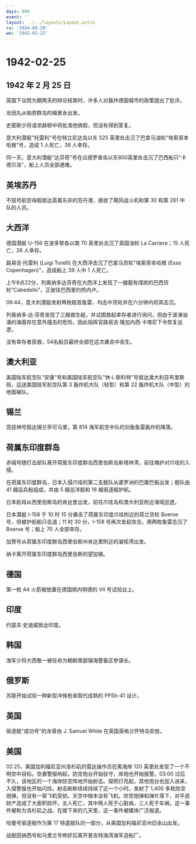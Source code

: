 ```yaml
---
days: 908
event: ''
layout: ../../layouts/Layout.astro
ru: '2024-08-20'
ww: '1942-02-25'
---
```


# 1942-02-25

## 1942 年 2 月 25 日

英国下议院为期两天的辩论结束时，许多人对轰炸德国城市的政策提出了批评。

龙田丸从帕劳群岛的梅里永出发。

史密斯少将请求赫顿中将批准他病假，但没有得到答复。

意大利潜艇"托雷利"号在特立尼达岛以东 525
英里处击沉了巴拿马油轮"埃索哥本哈根"号，造成 1 人死亡，38 人幸存。

同一天，意大利潜艇"达芬奇"号在瓜德罗普岛以东800英里处击沉了巴西船只"卡德贝洛"，船上人员全部遇难。

## 英埃苏丹

不屈号航空母舰抵达英属东非的苏丹港，接收了飓风战斗机和第 30 和第 261
中队的人员。

## 大西洋

德国潜艇 U-156 在波多黎各以南 70 英里处击沉了英国油轮 La Carriere；15
人死亡，26 人幸存。

路易吉·托雷利 (Luigi Torelli) 在大西洋击沉了巴拿马货轮"埃索哥本哈根
(Esso Copenhagen)"，造成船上 39 人中 1 人死亡。

上午9点22分，列奥纳多达芬奇在大西洋上发现了一艘载有煤炭的巴西货轮"Cabedello"，正驶往巴西里约热内卢。

09:44，意大利潜艇发射两枚舰首鱼雷，均击中货轮并在六分钟内将其击沉。

列奥纳多·达·芬奇发现了三艘救生艇，并试图救起幸存者进行询问，但由于波涛汹涌的海面存在意外撞击的危险，因此指挥官路易吉·隆加内西·卡塔尼下令恢复巡逻。

没有幸存者获救，54名船员最终全部在这次袭击中丧生。

## 澳大利亚

美国陆军航空队"安康"号和美国陆军航空队"休·L·斯科特"号抵达澳大利亚布里斯班，运送美国陆军航空队第
3 轰炸机大队（轻型）和第 22 轰炸机大队（中型）的地面梯队。

## 锡兰

竞技神号抵达锡兰亭可马里，第 814 海军航空中队的剑鱼鱼雷轰炸机降落。

## 荷属东印度群岛

赤城号随打击部队离开荷属东印度群岛西里伯斯岛斯塔林湾，前往掩护对爪哇的入侵。

在荷属东印度群岛，日本入侵爪哇的第二支舰队从婆罗洲的巴厘巴板出发；舰队由
41 艘运兵船组成，并由 5 艘巡洋舰和 16 艘驱逐舰护航。

日本航母从西里伯斯岛的肯达里出发，前往爪哇岛和澳大利亚附近海域巡逻。

日本潜艇 I-158 于 10 时 15 分袭击了荷属东印度爪哇附近的荷兰货轮 Boeroe
号，但被护航船只击退；11 时 30 分，I-158
号再次发起攻击，用两枚鱼雷击沉了 Boeroe 号；船上 70 人全部幸存。

加贺号从荷属东印度群岛西里伯斯州肯达里附近的凝视湾出发。

纳卡离开荷属东印度群岛西里伯斯的望加锡。

## 德国

第一枚 A4 火箭被放置在德国佩内明德的 VII 号试验台上。

## 印度

约瑟夫·史迪威抵达印度。

## 韩国

海军少将大西敬一被任命为朝鲜南部镇海警备区参谋长。

## 俄罗斯

苏联开始试验一种新型冲锋枪来取代成熟的 PPSh-41 设计。

## 英国

驱逐舰"成功号"的龙骨由 J. Samuel White 在英国英格兰怀特岛安放。

## 美国

02:25，美国加利福尼亚州洛杉矶的雷达操作员在离海岸 120
英里处发现了一个不明空中目标。空袭警报响起，防空炮台开始驻守，岸炮也开始报警。03:00
过后不久，该地区的一个海岸防空阵地开始射击。探照灯亮起，其他炮台也加入进来，入侵警报也开始闪烁。射击断断续续持续了近一个小时。发射了
1,400
多枚防空炮弹，但没有一架飞机受损。天空中根本没有飞机。防空炮弹和弹片落下，对平民财产造成了大面积损坏。五人死亡，其中两人死于心脏病，三人死于车祸。这一事件被称为洛杉矶之战。在接下来的几天里，这一事件被媒体广泛报道。

哈曼号驱逐舰作为第 17 特遣舰队的一部分，从美国加利福尼亚州旧金山出发。

战舰田纳西号和马里兰号修好后离开普吉特海湾海军造船厂。